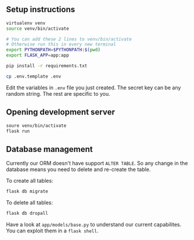 ## Setup instructions

```bash
virtualenv venv
source venv/bin/activate

# You can add these 2 lines to venv/bin/activate
# Otherwise run this in every new terminal
export PYTHONPATH=$PYTHONPATH:$(pwd)
export FLASK_APP=app:app

pip install -r requirements.txt

cp .env.template .env
```

Edit the variables in `.env` file you just created.
The secret key can be any random string.
The rest are specific to you.

## Opening development server

```bash
soure venv/bin/activate
flask run
```


## Database management

Currently our ORM doesn't have support `ALTER TABLE`.
So any change in the database means you need to delete and re-create the table.

To create all tables:

```bash
flask db migrate
```

To delete all tables:

```bash
flask db dropall
```

Have a look at `app/models/base.py` to understand our current capabilites.
You can exploit them in a `flask shell`.